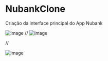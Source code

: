 # NubankClone

Criação da interface principal do App Nubank 



![image](https://user-images.githubusercontent.com/79339286/218528207-18756db5-0bf9-4ecd-82c4-490d49c624b4.png)           //                                             ![image](https://user-images.githubusercontent.com/79339286/218528831-7c75e373-5675-47d2-864b-ac0eb5c71f96.png)

       



//





![image](https://user-images.githubusercontent.com/79339286/218529093-8b315460-3bc4-4b8c-b950-0ca71fdba488.png)
